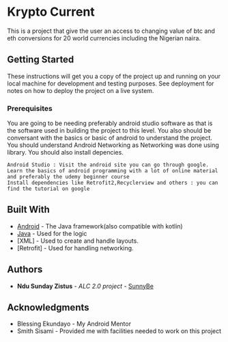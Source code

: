 # Krypto Current

This is a project that give the user an access to changing value of btc and eth conversions for 20 world currencies including the Nigerian naira.

## Getting Started

These instructions will get you a copy of the project up and running on your local machine for development and testing purposes. See deployment for notes on how to deploy the project on a live system.

### Prerequisites

You are going to be needing preferably android studio software as that is the software used in building the project to this 
level. You also should be conversant with the basics or basic of android to understand the project. 
You should understand Android Networking as Networking was done using library.
You should also install depencies.

```
Android Studio : Visit the android site you can go through google.
Learn the basics of android programming with a lot of online material and preferably the udemy beginner course
Install dependencies like Retrofit2,Recyclerview and others : you can find the tutorial on google
```

## Built With

* [Android](http://www.developer.android.com/) - The Java framework(also compatible with kotlin)
* [Java](https://java.com/en/download/faq/develop.xml) - Used for the logic
* [XML] - Used to create and handle layouts.
* [Retrofit] - Used for handling networking.


## Authors

* **Ndu Sunday Zistus** - *ALC 2.0 project* - [SunnyBe](https://github.com/SunnyBe)

## Acknowledgments

* Blessing Ekundayo - My Android Mentor
* Smith Sisami - Provided me with facilities needed to work on this project

